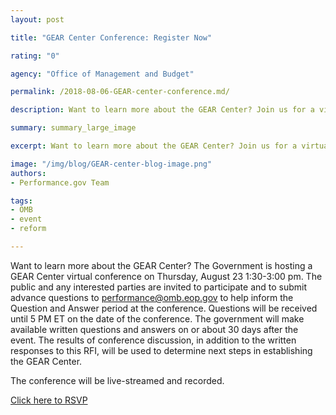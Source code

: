 ```yaml
---
layout: post

title: "GEAR Center Conference: Register Now"

rating: "0"

agency: "Office of Management and Budget"

permalink: /2018-08-06-GEAR-center-conference.md/

description: Want to learn more about the GEAR Center? Join us for a virtual conference on 8/23 from 1:30-3 pm.

summary: summary_large_image

excerpt: Want to learn more about the GEAR Center? Join us for a virtual conference on 8/23 from 1:3o-3 pm.

image: "/img/blog/GEAR-center-blog-image.png"
authors:
- Performance.gov Team

tags:
- OMB
- event
- reform

---
```


Want to learn more about the GEAR Center?  The Government is hosting a GEAR Center virtual conference on Thursday, August 23 1:30-3:00 pm. The public and any interested parties are invited to participate and to submit advance questions to performance@omb.eop.gov to help inform the Question and Answer period at the conference.  Questions will be received until 5 PM ET on the date of the conference. The government will make available written questions and answers on or about 30 days after the event.  The results of conference discussion, in addition to the written responses to this RFI, will be used to determine next steps in establishing the GEAR Center.

The conference will be live-streamed and recorded.

<a class="usa-button" target="blank" href="https://www.eventbrite.com/e/government-effectiveness-advanced-research-gear-center-virtual-conference-registration-48796737355?utm_term=eventurl_text">Click here to RSVP</a>
